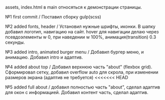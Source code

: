 assets, index.html в main относяться к демонстрации страницы.

№1 first commit / Поставил сборку gulp(scss)

№2 added fonts, header / Установил нужные шрифты, иконки. В шапку добавил логотип, навигацию на сайт. hover для навигации делаю через псевдоэлементы w 0, при наведении w 100%, анимация(transition) 0.3 секунды.

№3 added intro, animated burger menu / Добавил бургер меню, и анимацию. Добавил intro и адаптив.

№4 added about top / Добавил верхнюю часть "about" (flexbox grid). Сформировал сетку, добавил overflow auto для скрола, при изменении размеров экрана (адаптив не требуется)
<<<<<<< HEAD

№5 added full about / добавил полностью часть "about", сделал адаптив для окон с информацией. Добавил контент часть, сделал адаптив.
